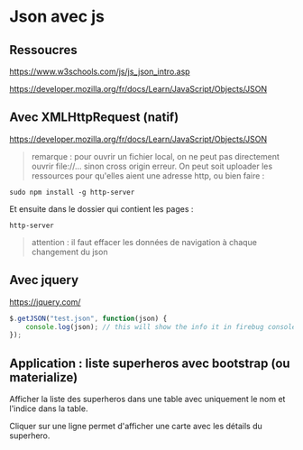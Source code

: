 # Json avec js

## Ressoucres

https://www.w3schools.com/js/js_json_intro.asp

https://developer.mozilla.org/fr/docs/Learn/JavaScript/Objects/JSON


## Avec XMLHttpRequest (natif)

https://developer.mozilla.org/fr/docs/Learn/JavaScript/Objects/JSON

> remarque : pour ouvrir un fichier local, on ne peut pas directement ouvrir file://... sinon cross origin erreur. On peut soit uploader les ressources pour qu'elles aient une adresse http, ou bien faire :

```
sudo npm install -g http-server
```

Et ensuite dans le dossier qui contient les pages :

```
http-server
```

> attention : il faut effacer les données de navigation à chaque changement du json

## Avec jquery

https://jquery.com/

```js
$.getJSON("test.json", function(json) {
    console.log(json); // this will show the info it in firebug console
});
```

## Application : liste superheros avec bootstrap (ou materialize)

Afficher la liste des superheros dans une table avec uniquement le nom et l'indice dans la table.

Cliquer sur une ligne permet d'afficher une carte avec les détails du superhero.
